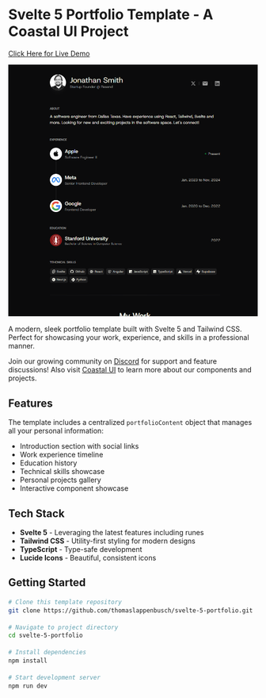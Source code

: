 # Svelte 5 Portfolio Template - A Coastal UI Project

[Click Here for Live Demo](https://svelte-5-portfolio.vercel.app/)

![Portfolio Preview](static/Github.png)

A modern, sleek portfolio template built with Svelte 5 and Tailwind CSS. Perfect for showcasing your work, experience, and skills in a professional manner.

Join our growing community on [Discord](https://discord.gg/fB5uJYYD8E) for support and feature discussions! Also visit [Coastal UI](https://coastalui.com) to learn more about our components and projects.

## Features
The template includes a centralized `portfolioContent` object that manages all your personal information:
- Introduction section with social links
- Work experience timeline
- Education history
- Technical skills showcase
- Personal projects gallery
- Interactive component showcase

## Tech Stack
- **Svelte 5** - Leveraging the latest features including runes
- **Tailwind CSS** - Utility-first styling for modern designs
- **TypeScript** - Type-safe development
- **Lucide Icons** - Beautiful, consistent icons

## Getting Started
```bash
# Clone this template repository
git clone https://github.com/thomaslappenbusch/svelte-5-portfolio.git

# Navigate to project directory
cd svelte-5-portfolio

# Install dependencies
npm install

# Start development server
npm run dev
